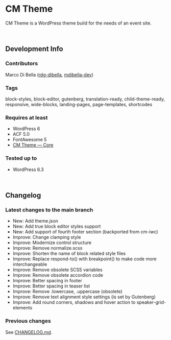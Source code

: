 # CM Theme
CM Theme is a WordPress theme build for the needs of an event site.

<br>

## Development Info

### Contributors
Marco Di Bella ([rdg-dibella](https://github.com/rdg-dibella), [mdibella-dev](https://github.com/mdibella-dev))

### Tags
block-styles, block-editor, gutenberg, translation-ready, child-theme-ready, responsive, wide-blocks, landing-pages, page-templates, shortcodes

### Requires at least

- WordPress 6
- ACF 5.0
- FontAwesome 5
- [CM Theme — Core](https://github.com/mdibella-dev/cm-theme-core)

### Tested up to

- WordPress 6.3

<br>

## Changelog


### Latest changes to the main branch

- New: Add theme.json
- New: Add true block editor styles support
- New: Add support of fourth footer section (backported from cm-iwc)
- Improve: Change clamping style
- Improve: Modernize control structure
- Improve: Remove normalize.scss
- Improve: Shorten the name of block related style files
- Improve: Replace respond-to() with breakpoint() to make code more interchangeable
- Improve: Remove obsolete SCSS variables
- Improve: Remove obsolete accordion code
- Improve: Better spacing in footer
- Improve: Better spacing in teaser list
- Improve: Remove .lowercase, .uppercase (obsolete)
- Improve: Remove text alignment style settings (is set by Gutenberg)
- Improve: Add round corners, shadows and hover action to speaker-grid-elements


### Previous changes

See [CHANGELOG.md](https://github.com/rdg-dibella/cm/blob/main/CHANGELOG.md).
